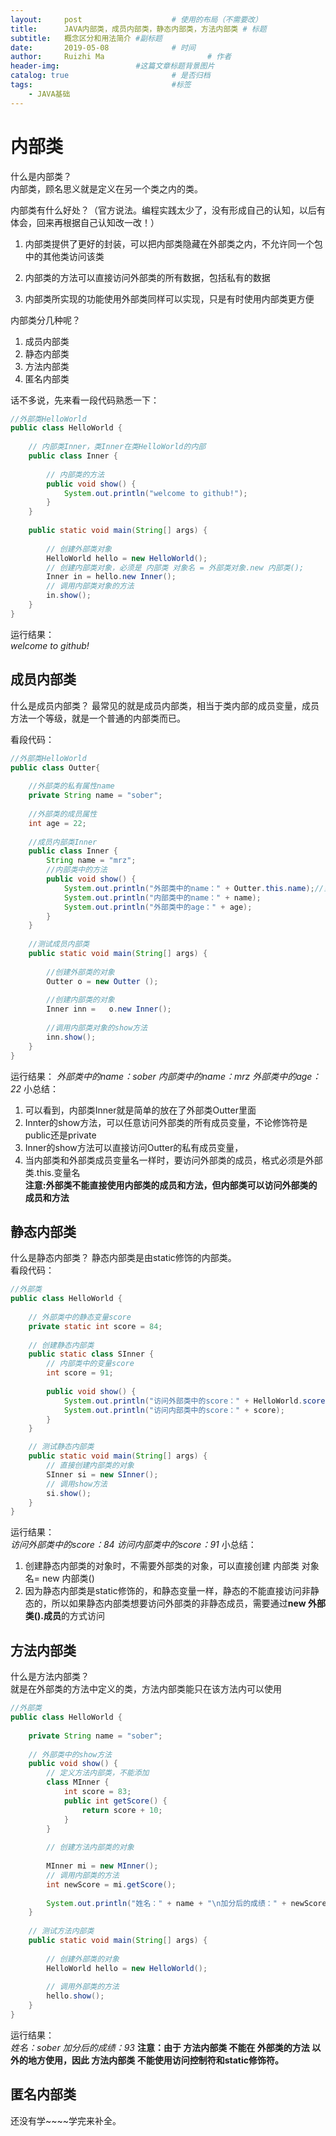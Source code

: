 ```yaml
---
layout:     post   				    # 使用的布局（不需要改）
title:      JAVA内部类，成员内部类，静态内部类，方法内部类 # 标题 
subtitle:   概念区分和用法简介 #副标题
date:       2019-05-08 				# 时间
author:     Ruizhi Ma 						# 作者
header-img:              	#这篇文章标题背景图片
catalog: true 						# 是否归档
tags:								#标签
    - JAVA基础
---
```


# 内部类
什么是内部类？  
内部类，顾名思义就是定义在另一个类之内的类。

内部类有什么好处？（官方说法。编程实践太少了，没有形成自己的认知，以后有体会，回来再根据自己认知改一改！）  
1. 内部类提供了更好的封装，可以把内部类隐藏在外部类之内，不允许同一个包中的其他类访问该类

2. 内部类的方法可以直接访问外部类的所有数据，包括私有的数据

3. 内部类所实现的功能使用外部类同样可以实现，只是有时使用内部类更方便

内部类分几种呢？  
1. 成员内部类
2. 静态内部类
3. 方法内部类
4. 匿名内部类

话不多说，先来看一段代码熟悉一下：  
```java
//外部类HelloWorld
public class HelloWorld {
    
    // 内部类Inner，类Inner在类HelloWorld的内部
    public class Inner {
        
		// 内部类的方法
		public void show() {
			System.out.println("welcome to github!");
		}
	}
    
	public static void main(String[] args) {
        
        // 创建外部类对象
		HelloWorld hello = new HelloWorld();
        // 创建内部类对象，必须是 内部类 对象名 = 外部类对象.new 内部类();
		Inner in = hello.new Inner();
        // 调用内部类对象的方法
		in.show();
	}
}
```
运行结果：  
*welcome to github!*

## 成员内部类
什么是成员内部类？
最常见的就是成员内部类，相当于类内部的成员变量，成员方法一个等级，就是一个普通的内部类而已。

看段代码：
```java
//外部类HelloWorld
public class Outter{
    
    //外部类的私有属性name
    private String name = "sober";
    
    //外部类的成员属性
    int age = 22;
    
	//成员内部类Inner
	public class Inner {
		String name = "mrz";
        //内部类中的方法
		public void show() { 
			System.out.println("外部类中的name：" + Outter.this.name);//当内部类和外部类成员变量名一样时，要访问外部类的成员，格式必须是外部类.this.变量名
			System.out.println("内部类中的name：" + name);
			System.out.println("外部类中的age：" + age);
		}
	}
    
	//测试成员内部类
	public static void main(String[] args) {
        
        //创建外部类的对象
		Outter o = new Outter (); 
        
        //创建内部类的对象
		Inner inn =   o.new Inner();
        
        //调用内部类对象的show方法
		inn.show();
	}
}
```
运行结果： 
*外部类中的name：sober*
*内部类中的name：mrz*
*外部类中的age：22*
小总结：
1. 可以看到，内部类Inner就是简单的放在了外部类Outter里面
2. Innter的show方法，可以任意访问外部类的所有成员变量，不论修饰符是public还是private
3. Inner的show方法可以直接访问Outter的私有成员变量，
4. 当内部类和外部类成员变量名一样时，要访问外部类的成员，格式必须是外部类.this.变量名  
**注意:外部类不能直接使用内部类的成员和方法，但内部类可以访问外部类的成员和方法**

## 静态内部类
什么是静态内部类？
静态内部类是由static修饰的内部类。  
看段代码：  
```java
//外部类
public class HelloWorld {
    
    // 外部类中的静态变量score
    private static int score = 84;
    
    // 创建静态内部类
	public static class SInner {
        // 内部类中的变量score
        int score = 91;
        
		public void show() {
			System.out.println("访问外部类中的score：" + HelloWorld.score);
			System.out.println("访问内部类中的score：" + score);
		}
	}

	// 测试静态内部类
	public static void main(String[] args) {
		// 直接创建内部类的对象
        SInner si = new SInner();
        // 调用show方法
		si.show();
	}
}
```
运行结果：  
*访问外部类中的score：84*
*访问内部类中的score：91*
小总结： 
1. 创建静态内部类的对象时，不需要外部类的对象，可以直接创建 内部类 对象名= new 内部类()
2. 因为静态内部类是static修饰的，和静态变量一样，静态的不能直接访问非静态的，所以如果静态内部类想要访问外部类的非静态成员，需要通过**new 外部类().成员**的方式访问

## 方法内部类
什么是方法内部类？  
就是在外部类的方法中定义的类，方法内部类能只在该方法内可以使用

```java
//外部类
public class HelloWorld {
    
    private String name = "sober";
    
    // 外部类中的show方法
    public void show() { 
		// 定义方法内部类，不能添加
		class MInner {
			int score = 83;
			public int getScore() {
				return score + 10;
			}
		}
        
		// 创建方法内部类的对象
        
        MInner mi = new MInner();
        // 调用内部类的方法
		int newScore = mi.getScore();
		
		System.out.println("姓名：" + name + "\n加分后的成绩：" + newScore);
	}
    
	// 测试方法内部类
	public static void main(String[] args) {
        
		// 创建外部类的对象
        HelloWorld hello = new HelloWorld();
        
        // 调用外部类的方法
		hello.show();
	}
}
```
运行结果：  
*姓名：sober*
*加分后的成绩：93*
**注意：由于 方法内部类 不能在 外部类的方法 以外的地方使用，因此 方法内部类 不能使用访问控制符和static修饰符。**

## 匿名内部类
还没有学~~~~学完来补全。